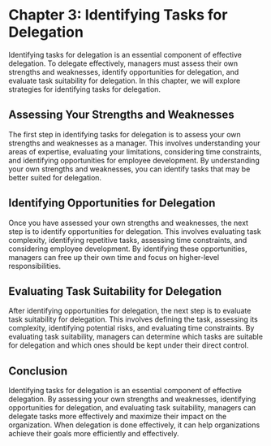 Chapter 3: Identifying Tasks for Delegation
===========================================

Identifying tasks for delegation is an essential component of effective delegation. To delegate effectively, managers must assess their own strengths and weaknesses, identify opportunities for delegation, and evaluate task suitability for delegation. In this chapter, we will explore strategies for identifying tasks for delegation.

Assessing Your Strengths and Weaknesses
---------------------------------------

The first step in identifying tasks for delegation is to assess your own strengths and weaknesses as a manager. This involves understanding your areas of expertise, evaluating your limitations, considering time constraints, and identifying opportunities for employee development. By understanding your own strengths and weaknesses, you can identify tasks that may be better suited for delegation.

Identifying Opportunities for Delegation
----------------------------------------

Once you have assessed your own strengths and weaknesses, the next step is to identify opportunities for delegation. This involves evaluating task complexity, identifying repetitive tasks, assessing time constraints, and considering employee development. By identifying these opportunities, managers can free up their own time and focus on higher-level responsibilities.

Evaluating Task Suitability for Delegation
------------------------------------------

After identifying opportunities for delegation, the next step is to evaluate task suitability for delegation. This involves defining the task, assessing its complexity, identifying potential risks, and evaluating time constraints. By evaluating task suitability, managers can determine which tasks are suitable for delegation and which ones should be kept under their direct control.

Conclusion
----------

Identifying tasks for delegation is an essential component of effective delegation. By assessing your own strengths and weaknesses, identifying opportunities for delegation, and evaluating task suitability, managers can delegate tasks more effectively and maximize their impact on the organization. When delegation is done effectively, it can help organizations achieve their goals more efficiently and effectively.


